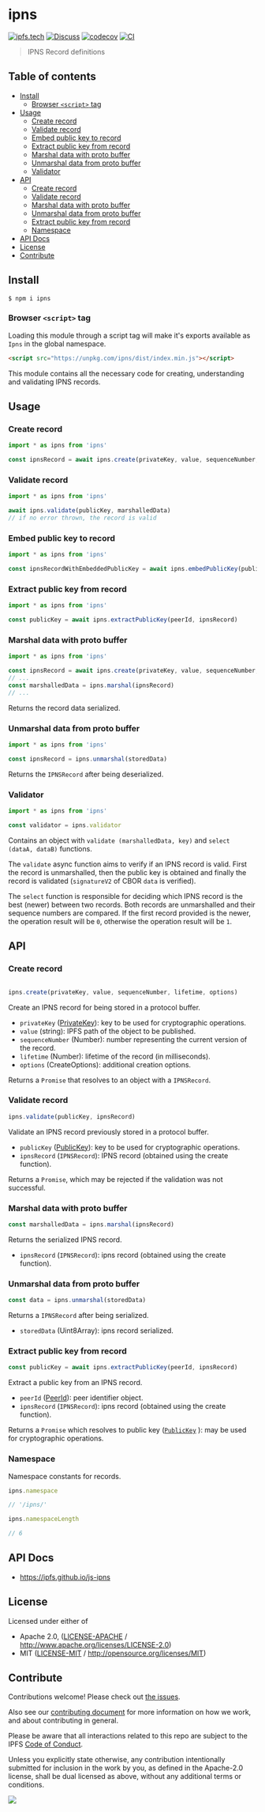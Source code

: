 # ipns <!-- omit in toc -->

[![ipfs.tech](https://img.shields.io/badge/project-IPFS-blue.svg?style=flat-square)](https://ipfs.tech)
[![Discuss](https://img.shields.io/discourse/https/discuss.ipfs.tech/posts.svg?style=flat-square)](https://discuss.ipfs.tech)
[![codecov](https://img.shields.io/codecov/c/github/ipfs/js-ipns.svg?style=flat-square)](https://codecov.io/gh/ipfs/js-ipns)
[![CI](https://img.shields.io/github/actions/workflow/status/ipfs/js-ipns/js-test-and-release.yml?branch=main\&style=flat-square)](https://github.com/ipfs/js-ipns/actions/workflows/js-test-and-release.yml?query=branch%3Amain)

> IPNS Record definitions

## Table of contents <!-- omit in toc -->

- [Install](#install)
  - [Browser `<script>` tag](#browser-script-tag)
- [Usage](#usage)
  - [Create record](#create-record)
  - [Validate record](#validate-record)
  - [Embed public key to record](#embed-public-key-to-record)
  - [Extract public key from record](#extract-public-key-from-record)
  - [Marshal data with proto buffer](#marshal-data-with-proto-buffer)
  - [Unmarshal data from proto buffer](#unmarshal-data-from-proto-buffer)
  - [Validator](#validator)
- [API](#api)
  - [Create record](#create-record-1)
  - [Validate record](#validate-record-1)
  - [Marshal data with proto buffer](#marshal-data-with-proto-buffer-1)
  - [Unmarshal data from proto buffer](#unmarshal-data-from-proto-buffer-1)
  - [Extract public key from record](#extract-public-key-from-record-1)
  - [Namespace](#namespace)
- [API Docs](#api-docs)
- [License](#license)
- [Contribute](#contribute)

## Install

```console
$ npm i ipns
```

### Browser `<script>` tag

Loading this module through a script tag will make it's exports available as `Ipns` in the global namespace.

```html
<script src="https://unpkg.com/ipns/dist/index.min.js"></script>
```

This module contains all the necessary code for creating, understanding and validating IPNS records.

## Usage

### Create record

```js
import * as ipns from 'ipns'

const ipnsRecord = await ipns.create(privateKey, value, sequenceNumber, lifetime)
```

### Validate record

```js
import * as ipns from 'ipns'

await ipns.validate(publicKey, marshalledData)
// if no error thrown, the record is valid
```

### Embed public key to record

```js
import * as ipns from 'ipns'

const ipnsRecordWithEmbeddedPublicKey = await ipns.embedPublicKey(publicKey, ipnsRecord)
```

### Extract public key from record

```js
import * as ipns from 'ipns'

const publicKey = await ipns.extractPublicKey(peerId, ipnsRecord)
```

### Marshal data with proto buffer

```js
import * as ipns from 'ipns'

const ipnsRecord = await ipns.create(privateKey, value, sequenceNumber, lifetime)
// ...
const marshalledData = ipns.marshal(ipnsRecord)
// ...
```

Returns the record data serialized.

### Unmarshal data from proto buffer

```js
import * as ipns from 'ipns'

const ipnsRecord = ipns.unmarshal(storedData)
```

Returns the `IPNSRecord` after being deserialized.

### Validator

```js
import * as ipns from 'ipns'

const validator = ipns.validator
```

Contains an object with `validate (marshalledData, key)` and `select (dataA, dataB)` functions.

The `validate` async function aims to verify if an IPNS record is valid. First the record is unmarshalled, then the public key is obtained and finally the record is validated (`signatureV2` of CBOR `data` is verified).

The `select` function is responsible for deciding which IPNS record is the best (newer) between two records. Both records are unmarshalled and their sequence numbers are compared. If the first record provided is the newer, the operation result will be `0`, otherwise the operation result will be `1`.

## API

### Create record

```js

ipns.create(privateKey, value, sequenceNumber, lifetime, options)
```

Create an IPNS record for being stored in a protocol buffer.

- `privateKey` ([PrivateKey](https://libp2p.github.io/js-libp2p/interfaces/_libp2p_interface.keys.PrivateKey.html)): key to be used for cryptographic operations.
- `value` (string): IPFS path of the object to be published.
- `sequenceNumber` (Number): number representing the current version of the record.
- `lifetime` (Number): lifetime of the record (in milliseconds).
- `options` (CreateOptions): additional creation options.

Returns a `Promise` that resolves to an object with a `IPNSRecord`.

### Validate record

```js
ipns.validate(publicKey, ipnsRecord)
```

Validate an IPNS record previously stored in a protocol buffer.

- `publicKey` ([PublicKey](https://libp2p.github.io/js-libp2p/interfaces/_libp2p_interface.keys.PublicKey.html)): key to be used for cryptographic operations.
- `ipnsRecord` (`IPNSRecord`): IPNS record (obtained using the create function).

Returns a `Promise`, which may be rejected if the validation was not successful.

### Marshal data with proto buffer

```js
const marshalledData = ipns.marshal(ipnsRecord)
```

Returns the serialized IPNS record.

- `ipnsRecord` (`IPNSRecord`): ipns record (obtained using the create function).

### Unmarshal data from proto buffer

```js
const data = ipns.unmarshal(storedData)
```

Returns a `IPNSRecord` after being serialized.

- `storedData` (Uint8Array): ipns record serialized.

### Extract public key from record

```js
const publicKey = await ipns.extractPublicKey(peerId, ipnsRecord)
```

Extract a public key from an IPNS record.

- `peerId` ([PeerId](https://libp2p.github.io/js-libp2p/types/_libp2p_interface.peer_id.PeerId.html)): peer identifier object.
- `ipnsRecord` (`IPNSRecord`): ipns record (obtained using the create function).

Returns a `Promise` which resolves to public key ([`PublicKey`](https://github.com/libp2p/js-libp2p-interfaces/blob/master/packages/interface-keys/src/index.ts) ): may be used for cryptographic operations.

### Namespace

Namespace constants for records.

```js
ipns.namespace

// '/ipns/'
```

```js
ipns.namespaceLength

// 6
```

## API Docs

- <https://ipfs.github.io/js-ipns>

## License

Licensed under either of

- Apache 2.0, ([LICENSE-APACHE](LICENSE-APACHE) / <http://www.apache.org/licenses/LICENSE-2.0>)
- MIT ([LICENSE-MIT](LICENSE-MIT) / <http://opensource.org/licenses/MIT>)

## Contribute

Contributions welcome! Please check out [the issues](https://github.com/ipfs/js-ipns/issues).

Also see our [contributing document](https://github.com/ipfs/community/blob/master/CONTRIBUTING_JS.md) for more information on how we work, and about contributing in general.

Please be aware that all interactions related to this repo are subject to the IPFS [Code of Conduct](https://github.com/ipfs/community/blob/master/code-of-conduct.md).

Unless you explicitly state otherwise, any contribution intentionally submitted for inclusion in the work by you, as defined in the Apache-2.0 license, shall be dual licensed as above, without any additional terms or conditions.

[![](https://cdn.rawgit.com/jbenet/contribute-ipfs-gif/master/img/contribute.gif)](https://github.com/ipfs/community/blob/master/CONTRIBUTING.md)
